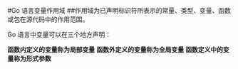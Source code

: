 #Go 语言变量作用域
##作用域为已声明标识符所表示的常量、类型、变量、函数或包在源代码中的作用范围。

Go 语言中变量可以在三个地方声明：

**函数内定义的变量称为局部变量**
**函数外定义的变量称为全局变量**
**函数定义中的变量称为形式参数**